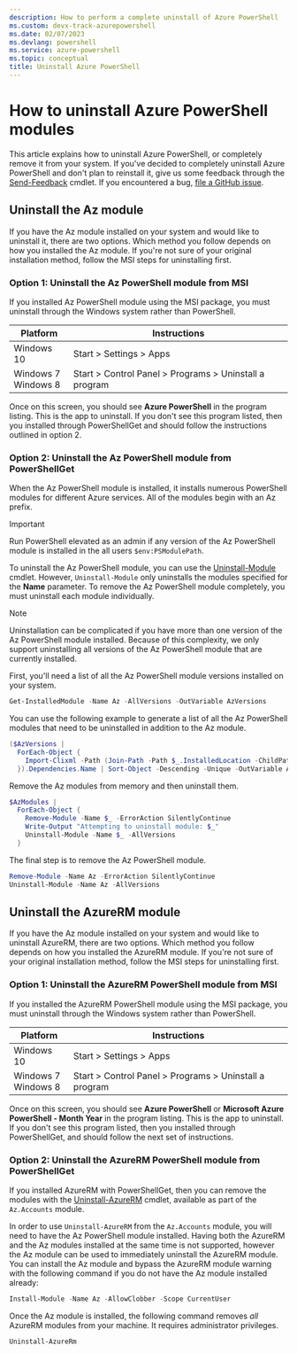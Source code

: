 ```yaml
---
description: How to perform a complete uninstall of Azure PowerShell
ms.custom: devx-track-azurepowershell
ms.date: 02/07/2023
ms.devlang: powershell
ms.service: azure-powershell
ms.topic: conceptual
title: Uninstall Azure PowerShell
---
```


# How to uninstall Azure PowerShell modules

This article explains how to uninstall Azure PowerShell, or completely remove it from your system.
If you've decided to completely uninstall Azure PowerShell and don't plan to reinstall it, give us
some feedback through the [Send-Feedback](/powershell/module/az.accounts/send-feedback) cmdlet. If
you encountered a bug, [file a GitHub issue](https://github.com/azure/azure-powershell/issues).

## Uninstall the Az module

If you have the Az module installed on your system and would like to uninstall it, there are
two options. Which method you follow depends on how you installed the Az module. If you're not
sure of your original installation method, follow the MSI steps for uninstalling first.

### Option 1: Uninstall the Az PowerShell module from MSI

If you installed Az PowerShell module using the MSI package, you must uninstall through the Windows
system rather than PowerShell.

|         Platform         |                      Instructions                      |
| ------------------------ | ------------------------------------------------------ |
| Windows 10               | Start > Settings > Apps                                |
| Windows 7 </br>Windows 8 | Start > Control Panel > Programs > Uninstall a program |

Once on this screen, you should see **Azure PowerShell** in the program listing. This is the app to
uninstall. If you don't see this program listed, then you installed through PowerShellGet and
should follow the instructions outlined in option 2.

### Option 2: Uninstall the Az PowerShell module from PowerShellGet

When the Az PowerShell module is installed, it installs numerous PowerShell modules for different
Azure services. All of the modules begin with an Az prefix.

> [!IMPORTANT]
> Run PowerShell elevated as an admin if any version of the Az PowerShell module is installed in the
> all users `$env:PSModulePath`.

To uninstall the Az PowerShell module, you can use the
[Uninstall-Module](/powershell/module/powershellget/uninstall-module) cmdlet. However,
`Uninstall-Module` only uninstalls the modules specified for the **Name** parameter. To remove the Az
PowerShell module completely, you must uninstall each module individually.

> [!NOTE]
> Uninstallation can be complicated if you have more than one version of the Az PowerShell module
> installed. Because of this complexity, we only support uninstalling all versions of the Az
> PowerShell module that are currently installed.

First, you'll need a list of all the Az PowerShell module versions installed on your system.

```powershell
Get-InstalledModule -Name Az -AllVersions -OutVariable AzVersions
```

You can use the following example to generate a list of all the Az PowerShell modules that need to
be uninstalled in addition to the Az module.

```powershell
($AzVersions |
  ForEach-Object {
    Import-Clixml -Path (Join-Path -Path $_.InstalledLocation -ChildPath PSGetModuleInfo.xml)
  }).Dependencies.Name | Sort-Object -Descending -Unique -OutVariable AzModules
```

Remove the Az modules from memory and then uninstall them.

```powershell
$AzModules |
  ForEach-Object {
    Remove-Module -Name $_ -ErrorAction SilentlyContinue
    Write-Output "Attempting to uninstall module: $_"
    Uninstall-Module -Name $_ -AllVersions
  }
```

The final step is to remove the Az PowerShell module.

```powershell
Remove-Module -Name Az -ErrorAction SilentlyContinue
Uninstall-Module -Name Az -AllVersions
```

## Uninstall the AzureRM module

If you have the Az module installed on your system and would like to uninstall AzureRM, there are
two options. Which method you follow depends on how you installed the AzureRM module. If you're not
sure of your original installation method, follow the MSI steps for uninstalling first.

### Option 1: Uninstall the AzureRM PowerShell module from MSI

If you installed the AzureRM PowerShell module using the MSI package, you must uninstall through the
Windows system rather than PowerShell.

|         Platform         |                      Instructions                      |
| ------------------------ | ------------------------------------------------------ |
| Windows 10               | Start > Settings > Apps                                |
| Windows 7 </br>Windows 8 | Start > Control Panel > Programs > Uninstall a program |

Once on this screen, you should see **Azure PowerShell** or **Microsoft Azure PowerShell - Month
Year** in the program listing. This is the app to uninstall. If you don't see this program listed,
then you installed through PowerShellGet, and should follow the next set of instructions.

### Option 2: Uninstall the AzureRM PowerShell module from PowerShellGet

If you installed AzureRM with PowerShellGet, then you can remove the modules with the
[Uninstall-AzureRM](/powershell/module/az.accounts/uninstall-azurerm) cmdlet, available as part of
the `Az.Accounts` module.

In order to use `Uninstall-AzureRM` from the `Az.Accounts` module, you will need to have the Az
PowerShell module installed. Having both the AzureRM and the Az modules installed at the same time
is not supported, however the Az module can be used to immediately uninstall the AzureRM module. You
can install the Az module and bypass the AzureRM module warning with the following command if you do
not have the Az module installed already:

```powershell
Install-Module -Name Az -AllowClobber -Scope CurrentUser
```

Once the Az module is installed, the following command removes _all_ AzureRM modules from your machine. It
requires administrator privileges.

```powershell
Uninstall-AzureRm
```
